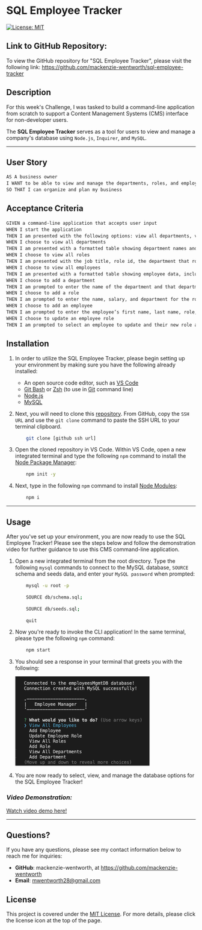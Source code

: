# SQL Employee Tracker


[![License: MIT](https://img.shields.io/badge/License-MIT-yellow.svg)](https://opensource.org/licenses/MIT)

## Link to GitHub Repository: 
To view the GitHub repository for "SQL Employee Tracker", please visit the following link: https://github.com/mackenzie-wentworth/sql-employee-tracker


## Description
For this week's Challenge, I was tasked to build a command-line application from scratch to support a Content Management Systems (CMS) interface for non-developer users. 

The **SQL Employee Tracker** serves as a tool for users to view and manage a company's database using `Node.js`, `Inquirer`, and `MySQL`.

---

## User Story

```md
AS A business owner
I WANT to be able to view and manage the departments, roles, and employees in my company
SO THAT I can organize and plan my business
```

## Acceptance Criteria

```md
GIVEN a command-line application that accepts user input
WHEN I start the application
THEN I am presented with the following options: view all departments, view all roles, view all employees, add a department, add a role, add an employee, and update an employee role
WHEN I choose to view all departments
THEN I am presented with a formatted table showing department names and department ids
WHEN I choose to view all roles
THEN I am presented with the job title, role id, the department that role belongs to, and the salary for that role
WHEN I choose to view all employees
THEN I am presented with a formatted table showing employee data, including employee ids, first names, last names, job titles, departments, salaries, and managers that the employees report to
WHEN I choose to add a department
THEN I am prompted to enter the name of the department and that department is added to the database
WHEN I choose to add a role
THEN I am prompted to enter the name, salary, and department for the role and that role is added to the database
WHEN I choose to add an employee
THEN I am prompted to enter the employee’s first name, last name, role, and manager, and that employee is added to the database
WHEN I choose to update an employee role
THEN I am prompted to select an employee to update and their new role and this information is updated in the database 
```


## Installation
1. In order to utilize the SQL Employee Tracker, please begin setting up your environment by making sure you have the following already installed:

    * An open source code editor, such as [VS Code](https://code.visualstudio.com/)
    * [Git Bash](https://www.educative.io/answers/how-to-install-git-bash-in-windows) or [Zsh](https://github.com/ohmyzsh/ohmyzsh/wiki/Installing-ZSH) (to use in [Git](https://github.com/git-guides/install-git) command line)
    * [Node.js](https://nodejs.org/en)
    * [MySQL](https://www.mysql.com/)

2. Next, you will need to clone this [repository](https://github.com/mackenzie-wentworth/sql-employee-tracker). From GitHub, copy the `SSH URL` and use the `git clone` command to paste the SSH URL to your terminal clipboard. 

    ```bash
        git clone [github ssh url]
    ```

3. Open the cloned repository in VS Code. Within VS Code, open a new integrated terminal and type the following `npm` command to install the [Node Package Manager](https://www.npmjs.com/):

    ```bash
        npm init -y
    ```

4. Next, type in the following `npm` command to install [Node Modules](https://docs.npmjs.com/cli/v8/commands/npm-install):

    ```bash
        npm i
    ```

---

## Usage
After you've set up your environment, you are now ready to use the SQL Employee Tracker! Please see the steps below and follow the demonstration video for further guidance to use this CMS command-line application. 

1. Open a new integrated terminal from the root directory. Type the following `mysql` commands to connect to the MySQL database, `SOURCE` schema and seeds data, and enter your `MySQL password` when prompted:

    ```bash
        mysql -u root -p
    ```

    ```bash
        SOURCE db/schema.sql;
    ```

    ```bash
        SOURCE db/seeds.sql;
    ```

    ```bash
        quit
    ```

2. Now you're ready to invoke the CLI application! In the same terminal, please type the following `npm` command:

    ```bash
        npm start
    ```

3. You should see a response in your terminal that greets you with the following:


     ![An image to demonstrate the terminal greeting once the application is initialized.](./assets/images/emp-mgr-display-options.png)


4. You are now ready to select, view, and manage the database options for the SQL Employee Tracker!


### *Video Demonstration:*
[Watch video demo here!](https://user-images.githubusercontent.com/122484637/235380291-d0c2b507-6c7c-4258-a6b5-e2e3abc9a8e7.webm)

---

## Questions?
If you have any questions, please see my contact information below to reach me for inquiries:
* **GitHub**: mackenzie-wentworth, at https://github.com/mackenzie-wentworth
* **Email**: mwentworth28@gmail.com


## License
This project is covered under the [MIT License](./LICENSE). For more details, please click the license icon at the top of the page.
